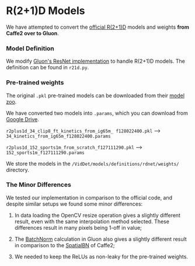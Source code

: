 # R(2+1)D Models
We have attempted to convert the [official R(2+1)D](https://github.com/facebookresearch/VMZ)
 models and weights **from Caffe2 over to Gluon**.

### Model Definition
We modify [Gluon's ResNet implementation](https://github.com/apache/incubator-mxnet/blob/master/python/mxnet/gluon/model_zoo/vision/resnet.py) 
to handle R(2+1)D models. The definition can be found in `r21d.py`.

### Pre-trained weights
The original `.pkl` pre-trained models can be downloaded from their 
[model zoo](https://github.com/facebookresearch/VMZ/blob/master/tutorials/model_zoo.md).

We have converted two models into `.params`, which you can download from 
[Google Drive](https://drive.google.com/open?id=1j3x7OTvz_MFviJCFxEnLjyuF0lyGemBO).

`r2plus1d_34_clip8_ft_kinetics_from_ig65m_ f128022400.pkl` --> `34_kinetics_from_ig65m_f128022400.params`

`r2plus1d_152_sports1m_from_scratch_f127111290.pkl` --> `152_sports1m_f127111290.params`

We store the models in the `/VidDet/models/definitions/rdnet/weights/` directory.

### The Minor Differences
We tested our implementation in comparison to the official code, and despite similar setups 
we found some minor differences:
1. In data loading the OpenCV resize operation gives a slightly different result, even with 
the same interpolation method selected. These differences result in many pixels being 1-off 
in value;

2. The [BatchNorm](https://beta.mxnet.io/api/gluon/_autogen/mxnet.gluon.nn.BatchNorm.html) 
calculation in Gluon also gives a slightly different result in comparison to the 
[SpatialBN](https://caffe2.ai/docs/operators-catalogue.html#spatialbn) of Caffe2;

3. We needed to keep the ReLUs as non-leaky for the pre-trained weights.
